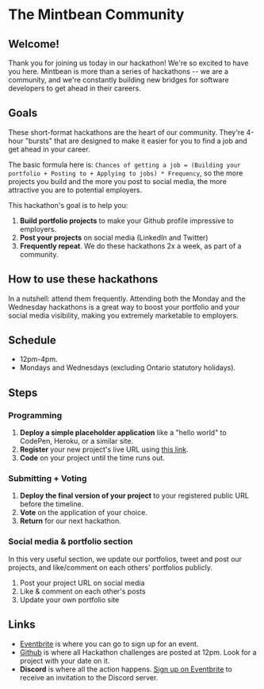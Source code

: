 # The Mintbean Community

## Welcome!

Thank you for joining us today in our hackathon! We're so excited to have you here. Mintbean is more than a series of hackathons -- we are a community, and we're constantly building new bridges for software developers to get ahead in their careers.

## Goals

These short-format hackathons are the heart of our community. They're 4-hour "bursts" that are designed to make it easier for you to find a job and get ahead in your career. 

The basic formula here is: `Chances of getting a job = (Building your portfolio + Posting to + Applying to jobs) * Frequency`, so the more projects you build and the more you post to social media, the more attractive you are to potential employers.

This hackathon's goal is to help you:

1. **Build portfolio projects** to make your Github profile impressive to employers.
2. **Post your projects** on social media (LinkedIn and Twitter)
3. **Frequently repeat**. We do these hackathons 2x a week, as part of a community.

## How to use these hackathons

In a nutshell: attend them frequently. Attending both the Monday and the Wednesday hackathons is a great way to boost your portfolio and your social media visibility, making you extremely marketable to employers.

## Schedule

* 12pm-4pm.
* Mondays and Wednesdays (excluding Ontario statutory holidays).

## Steps

### Programming

1. **Deploy a simple placeholder application** like a "hello world" to CodePen, Heroku, or a similar site.
1. **Register** your new project's live URL using [this link](https://airtable.com/shr8pv80G6IRWfUW6).
1. **Code** on your project until the time runs out.

### Submitting + Voting

1. **Deploy the final version of your project** to your registered public URL before the timeline.
1. **Vote** on the application of your choice.
1. **Return** for our next hackathon.

### Social media & portfolio section

In this very useful section, we update our portfolios, tweet and post our projects, and like/comment on each others' portfolios publicly.

1. Post your project URL on social media
2. Like & comment on each other's posts
3. Update your own portfolio site

## Links

* [Eventbrite](https://www.eventbrite.com/d/online/mintbean/) is where you can go to sign up for an event.
* [Github](https://github.com/MintbeanHackathons) is where all Hackathon challenges are posted at 12pm. Look for a project with your date on it.
* **Discord** is where all the action happens.  [Sign up on Eventbrite](https://www.eventbrite.com/d/online/mintbean/) to receive an invitation to the Discord server.

